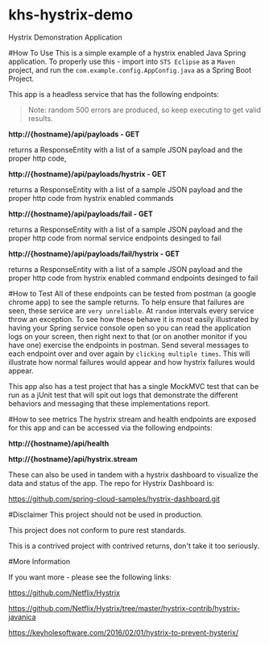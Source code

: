 # khs-hystrix-demo
Hystrix Demonstration Application

#How To Use
This is a simple example of a hystrix enabled Java Spring application. To properly use this - import into `STS Eclipse` as a `Maven` project,  and run the `com.example.config.AppConfig.java` as a Spring Boot Project.

This app is a headless service that has the following endpoints: 

> Note: random 500 errors are produced, so keep executing to get valid results. 

**http://{hostname}/api/payloads - GET**

returns a ResponseEntity with a list of a sample JSON payload and the proper http code, 

**http://{hostname}/api/payloads/hystrix - GET**

returns a ResponseEntity with a list of a sample JSON payload and the proper http code from hystrix enabled commands

**http://{hostname}/api/payloads/fail - GET**

returns a ResponseEntity with a list of a sample JSON payload and the proper http code from normal service endpoints desinged to fail

**http://{hostname}/api/payloads/fail/hystrix - GET**

returns a ResponseEntity with a list of a sample JSON payload and the proper http code from hystrix enabled command endpoints desinged to fail

#How to Test
All of these endpoints can be tested from postman (a google chrome app) to see the sample returns. To help ensure that failures are seen, these service are `very unreliable`. At `random` intervals every service throw an exception. To see how these behave it is most easily illustrated by having your Spring service console open so you can read the application logs on your screen, then right next to that (or on another monitor if you have one) exercise the endpoints in postman. Send several messages to each endpoint over and over again by `clicking multiple times`.  This will illustrate how normal failures would appear and how hystrix failures would appear.  

This app also has a test project that has a single MockMVC test that can be run as a jUnit test that will spit out logs that demonstrate the different behaviors and messaging that these implementations report.

#How to see metrics
The hystrix stream and health endpoints are exposed for this app and can be accessed via the following endpoints:

**http://{hostname}/api/health**

**http://{hostname}/api/hystrix.stream**

These can also be used in tandem with a hystrix dashboard to visualize the data and status of the app.  The repo for Hystrix Dashboard is:

https://github.com/spring-cloud-samples/hystrix-dashboard.git


#Disclaimer
This project should not be used in production.

This project does not conform to pure rest standards.

This is a contrived project with contrived returns, don't take it too seriously.

#More Information

If you want more - please see the following links:

https://github.com/Netflix/Hystrix

https://github.com/Netflix/Hystrix/tree/master/hystrix-contrib/hystrix-javanica

https://keyholesoftware.com/2016/02/01/hystrix-to-prevent-hysterix/ 

